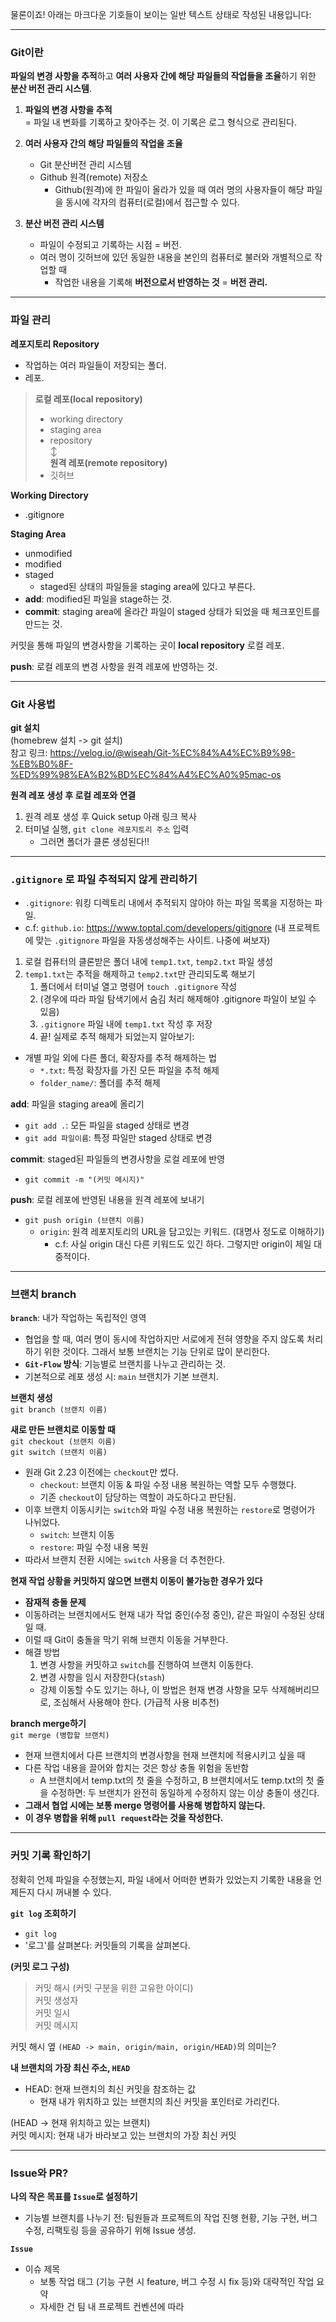 물론이죠! 아래는 마크다운 기호들이 보이는 일반 텍스트 상태로 작성된 내용입니다:

---

### **Git이란**  
**파일의 변경 사항을 추적**하고 **여러 사용자 간에 해당 파일들의 작업들을 조율**하기 위한 **분산 버전 관리 시스템**.

1) **파일의 변경 사항을 추적**  
   = 파일 내 변화를 기록하고 찾아주는 것. 이 기록은 로그 형식으로 관리된다.

2) **여러 사용자 간의 해당 파일들의 작업을 조율**  
   - Git 분산버전 관리 시스템
   - Github 원격(remote) 저장소  
     - Github(원격)에 한 파일이 올라가 있을 때 여러 명의 사용자들이 해당 파일을 동시에 각자의 컴퓨터(로컬)에서 접근할 수 있다.

3) **분산 버전 관리 시스템**  
   - 파일이 수정되고 기록하는 시점 = 버전.  
   - 여러 명이 깃허브에 있던 동일한 내용을 본인의 컴퓨터로 불러와 개별적으로 작업할 때  
     - 작업한 내용을 기록해 **버전으로서 반영하는 것** = **버전 관리.**

---

### **파일 관리**

**레포지토리 Repository**  
- 작업하는 여러 파일들이 저장되는 폴더.  
- 레포.

> **로컬 레포(local repository)**  
> - working directory  
> - staging area  
> - repository  
> ↕️  
> **원격 레포(remote repository)**  
> - 깃허브

**Working Directory**  
- .gitignore

**Staging Area**  
- unmodified  
- modified  
- staged  
  - staged된 상태의 파일들을 staging area에 있다고 부른다.  
- **add**: modified된 파일을 stage하는 것.  
- **commit**: staging area에 올라간 파일이 staged 상태가 되었을 때 체크포인트를 만드는 것.

커밋을 통해 파일의 변경사항을 기록하는 곳이 **local repository** 로컬 레포.

**push**: 로컬 레포의 변경 사항을 원격 레포에 반영하는 것.

---

### **Git 사용법**

**git 설치**  
(homebrew 설치 -> git 설치)  
참고 링크: https://velog.io/@wiseah/Git-%EC%84%A4%EC%B9%98-%EB%B0%8F-%ED%99%98%EA%B2%BD%EC%84%A4%EC%A0%95mac-os

**원격 레포 생성 후 로컬 레포와 연결**  
1. 원격 레포 생성 후 Quick setup 아래 링크 복사  
2. 터미널 실행, `git clone 레포지토리 주소` 입력  
   - 그러면 폴더가 클론 생성된다!!

---

### **`.gitignore` 로 파일 추적되지 않게 관리하기**  
- `.gitignore`: 워킹 디렉토리 내에서 추적되지 않아야 하는 파일 목록을 지정하는 파일.  
- c.f: `github.io`: https://www.toptal.com/developers/gitignore (내 프로젝트에 맞는 `.gitignore` 파일을 자동생성해주는 사이트. 나중에 써보자)

1. 로컬 컴퓨터의 클론받은 폴더 내에 `temp1.txt`, `temp2.txt` 파일 생성  
2. `temp1.txt`는 추적을 해제하고 `temp2.txt`만 관리되도록 해보기  
   1) 폴더에서 터미널 열고 명령어 `touch .gitignore` 작성  
   2) (경우에 따라 파일 탐색기에서 숨김 처리 해제해야 .gitignore 파일이 보일 수 있음)  
   3) `.gitignore` 파일 내에 `temp1.txt` 작성 후 저장  
   4) 끝! 실제로 추적 해제가 되었는지 알아보기:

- 개별 파일 외에 다른 폴더, 확장자를 추적 해제하는 법  
   - `*.txt`: 특정 확장자를 가진 모든 파일을 추적 해제  
   - `folder_name/`: 폴더를 추적 해제

**add**: 파일을 staging area에 올리기  
- `git add .`: 모든 파일을 staged 상태로 변경  
- `git add 파일이름`: 특정 파일만 staged 상태로 변경

**commit**: staged된 파일들의 변경사항을 로컬 레포에 반영  
- `git commit -m "(커밋 메시지)"`

**push**: 로컬 레포에 반영된 내용을 원격 레포에 보내기  
- `git push origin (브랜치 이름)`  
   - `origin`: 원격 레포지토리의 URL을 담고있는 키워드. (대명사 정도로 이해하기)  
     - c.f: 사실 origin 대신 다른 키워드도 있긴 하다. 그렇지만 origin이 제일 대중적이다.

---

### **브랜치 branch**

**`branch`**: 내가 작업하는 독립적인 영역  
- 협업을 할 때, 여러 명이 동시에 작업하지만 서로에게 전혀 영향을 주지 않도록 처리하기 위한 것이다. 그래서 보통 브랜치는 기능 단위로 많이 분리한다.  
- **`Git-Flow` 방식**: 기능별로 브랜치를 나누고 관리하는 것.  
- 기본적으로 레포 생성 시: `main` 브랜치가 기본 브랜치.

**브랜치 생성**  
`git branch (브랜치 이름)`

**새로 만든 브랜치로 이동할 때**  
`git checkout (브랜치 이름)`  
`git switch (브랜치 이름)`

- 원래 Git 2.23 이전에는 `checkout`만 썼다.  
  - `checkout`: 브랜치 이동 & 파일 수정 내용 복원하는 역할 모두 수행했다.  
  - 기존 `checkout`이 담당하는 역할이 과도하다고 판단됨.  
- 이후 브랜치 이동시키는 `switch`와 파일 수정 내용 복원하는 `restore`로 명령어가 나뉘었다.  
  - `switch`: 브랜치 이동  
  - `restore`: 파일 수정 내용 복원  
- 따라서 브랜치 전환 시에는 `switch` 사용을 더 추천한다.

**현재 작업 상황을 커밋하지 않으면 브랜치 이동이 불가능한 경우가 있다**  
- **잠재적 충돌 문제**  
- 이동하려는 브랜치에서도 현재 내가 작업 중인(수정 중인), 같은 파일이 수정된 상태일 때.  
- 이럴 때 Git이 충돌을 막기 위해 브랜치 이동을 거부한다.  
- 해결 방법  
   1) 변경 사항을 커밋하고 `switch`를 진행하여 브랜치 이동한다.  
   2) 변경 사항을 임시 저장한다(`stash`)  
   - 강제 이동할 수도 있기는 하나, 이 방법은 현재 변경 사항을 모두 삭제해버리므로, 조심해서 사용해야 한다. (가급적 사용 비추천)

**branch merge하기**  
`git merge (병합할 브랜치)`  
- 현재 브랜치에서 다른 브랜치의 변경사항을 현재 브랜치에 적용시키고 싶을 때  
- 다른 작업 내용을 끌어와 합치는 것은 항상 충돌 위험을 동반함  
   - A 브랜치에서 temp.txt의 첫 줄을 수정하고, B 브랜치에서도 temp.txt의 첫 줄을 수정하면: 두 브랜치가 완전히 동일하게 수정하지 않는 이상 충돌이 생긴다.  
- **그래서 협업 시에는 보통 merge 명령어를 사용해 병합하지 않는다.**  
- **이 경우 병합을 위해 `pull request`라는 것을 작성한다.**

---

### **커밋 기록 확인하기**  
정확히 언제 파일을 수정했는지, 파일 내에서 어떠한 변화가 있었는지 기록한 내용을 언제든지 다시 꺼내볼 수 있다.

**`git log` 조회하기**  
- `git log`  
- '로그'를 살펴본다: 커밋들의 기록을 살펴본다.

**(커밋 로그 구성)**  
> 커밋 해시 (커밋 구분을 위한 고유한 아이디)  
> 커밋 생성자  
> 커밋 일시  
> 커밋 메시지

커밋 해시 옆 `(HEAD -> main, origin/main, origin/HEAD)`의 의미는?

**내 브랜치의 가장 최신 주소, `HEAD`**  
- HEAD: 현재 브랜치의 최신 커밋을 참조하는 값  
   - 현재 내가 위치하고 있는 브랜치의 최신 커밋을 포인터로 가리킨다.

(HEAD -> 현재 위치하고 있는 브랜치)  
커밋 메시지: 현재 내가 바라보고 있는 브랜치의 가장 최신 커밋

---

### **Issue와 PR?**

**나의 작은 목표를 `Issue`로 설정하기**  
- 기능별 브랜치를 나누기 전: 팀원들과 프로젝트의 작업 진행 현황, 기능 구현, 버그 수정, 리팩토링 등을 공유하기 위해 Issue 생성.

**`Issue`**  
- 이슈 제목  
   - 보통 작업 태그 (기능 구현 시 feature, 버그 수정 시 fix 등)와 대략적인 작업 요약  
   - 자세한 건 팀 내 프로젝트 컨벤션에 따라